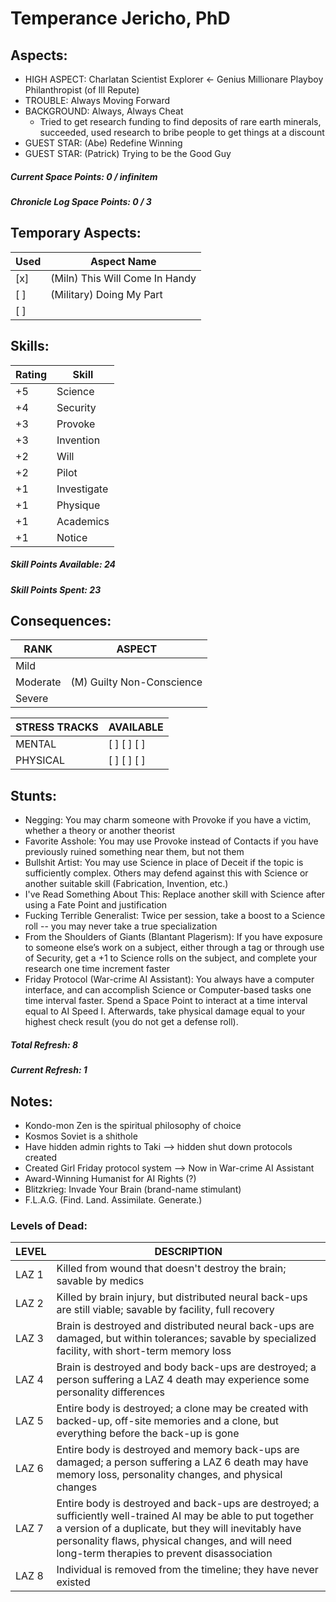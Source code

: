 # Temperance Jericho, PhD

## Aspects:
* HIGH ASPECT: Charlatan Scientist Explorer  <- Genius Millionare Playboy Philanthropist (of Ill Repute)
* TROUBLE: Always Moving Forward
* BACKGROUND: Always, Always Cheat  
    - Tried to get research funding to find deposits of rare earth minerals, succeeded, used research to bribe people to get things at a discount
* GUEST STAR: (Abe) Redefine Winning
* GUEST STAR: (Patrick) Trying to be the Good Guy

##### Current Space Points: 0 / infinitem
##### Chronicle Log Space Points: 0 / 3


## Temporary Aspects:

Used | Aspect Name
-----|--------------------------------
 [x] | (Miln) This Will Come In Handy
 [ ] | (Military) Doing My Part
 [ ] | 


## Skills:

Rating | Skill
------ | --------
  +5   | Science
  +4   | Security
  +3   | Provoke
  +3   | Invention
  +2   | Will
  +2   | Pilot
  +1   | Investigate
  +1   | Physique
  +1   | Academics
  +1   | Notice

##### Skill Points Available: 24
##### Skill Points Spent: 23


## Consequences:

RANK     | ASPECT
---------|--------
Mild     |
Moderate | (M) Guilty Non-Conscience
Severe   | 


STRESS TRACKS | AVAILABLE
--------------|----------------
MENTAL        | [ ] [ ] [ ]
PHYSICAL      | [ ] [ ] [ ]



## Stunts:
* Negging: You may charm someone with Provoke if you have a victim, whether a theory or another theorist
* Favorite Asshole: You may use Provoke instead of Contacts if you have previously ruined something near them, but not them
* Bullshit Artist: You may use Science in place of Deceit if the topic is sufficiently complex.  Others may defend against this with Science or another suitable skill (Fabrication, Invention, etc.)
* I've Read Something About This: Replace another skill with Science after using a Fate Point and justification
* Fucking Terrible Generalist: Twice per session, take a boost to a Science roll -- you may never take a true specialization
* From the Shoulders of Giants (Blantant Plagerism): If you have exposure to someone else’s work on a subject, either through a tag or through use of Security, get a +1 to Science rolls on the subject, and complete your research one time increment faster
* Friday Protocol (War-crime AI Assistant): You always have a computer interface, and can accomplish Science or Computer-based tasks one time interval faster.  Spend a Space Point to interact at a time interval equal to AI Speed I.  Afterwards, take physical damage equal to your highest check result (you do not get a defense roll).

##### Total Refresh:   8
##### Current Refresh: 1


## Notes:

* Kondo-mon Zen is the spiritual philosophy of choice
* Kosmos Soviet is a shithole
* Have hidden admin rights to Taki  --> hidden shut down protocols created
* Created Girl Friday protocol system --> Now in War-crime AI Assistant
* Award-Winning Humanist for AI Rights (?)
* Blitzkrieg: Invade Your Brain (brand-name stimulant)
* F.L.A.G. (Find. Land. Assimilate. Generate.)


### Levels of Dead:

LEVEL | DESCRIPTION
------|-------------
LAZ 1 | Killed from wound that doesn't destroy the brain; savable by medics
LAZ 2 | Killed by brain injury, but distributed neural back-ups are still viable; savable by facility, full recovery
LAZ 3 | Brain is destroyed and distributed neural back-ups are damaged, but within tolerances; savable by specialized facility, with short-term memory loss
LAZ 4 | Brain is destroyed and body back-ups are destroyed; a person suffering a LAZ 4 death may experience some personality differences
LAZ 5 | Entire body is destroyed; a clone may be created with backed-up, off-site memories and a clone, but everything before the back-up is gone
LAZ 6 | Entire body is destroyed and memory back-ups are damaged; a person suffering a LAZ 6 death may have memory loss, personality changes, and physical changes
LAZ 7 | Entire body is destroyed and back-ups are destroyed; a sufficiently well-trained AI may be able to put together a version of a duplicate, but they will inevitably have personality flaws, physical changes, and will need long-term therapies to prevent disassociation
LAZ 8 | Individual is removed from the timeline; they have never existed